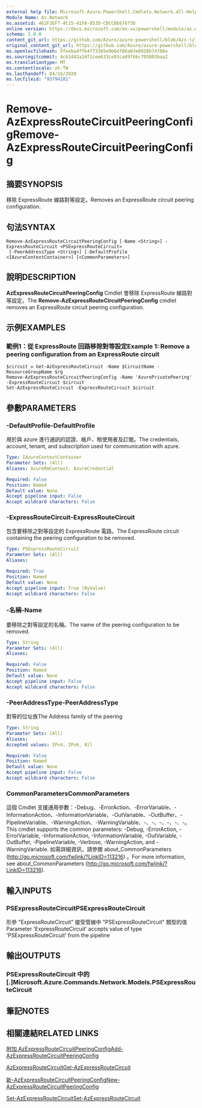 ```yaml
---
external help file: Microsoft.Azure.PowerShell.Cmdlets.Network.dll-Help.xml
Module Name: Az.Network
ms.assetid: 462F3EF7-4C15-41F8-853D-CDCC8E67673D
online version: https://docs.microsoft.com/en-us/powershell/module/az.network/remove-azexpressroutecircuitpeeringconfig
schema: 2.0.0
content_git_url: https://github.com/Azure/azure-powershell/blob/Azs-tzl/src/Network/Network/help/Remove-AzExpressRouteCircuitPeeringConfig.md
original_content_git_url: https://github.com/Azure/azure-powershell/blob/Azs-tzl/src/Network/Network/help/Remove-AzExpressRouteCircuitPeeringConfig.md
ms.openlocfilehash: 5feeba4ffb4f73365e9b6df86a03e8920b74f88e
ms.sourcegitcommit: 4c61442a2df1cee633ce93cad9f6bc793803baa2
ms.translationtype: MT
ms.contentlocale: zh-TW
ms.lasthandoff: 04/16/2020
ms.locfileid: "93794181"
---
```

# <span data-ttu-id="192eb-101">Remove-AzExpressRouteCircuitPeeringConfig</span><span class="sxs-lookup"><span data-stu-id="192eb-101">Remove-AzExpressRouteCircuitPeeringConfig</span></span>

## <span data-ttu-id="192eb-102">摘要</span><span class="sxs-lookup"><span data-stu-id="192eb-102">SYNOPSIS</span></span>
<span data-ttu-id="192eb-103">移除 ExpressRoute 線路對等設定。</span><span class="sxs-lookup"><span data-stu-id="192eb-103">Removes an ExpressRoute circuit peering configuration.</span></span>

## <span data-ttu-id="192eb-104">句法</span><span class="sxs-lookup"><span data-stu-id="192eb-104">SYNTAX</span></span>

```
Remove-AzExpressRouteCircuitPeeringConfig [-Name <String>] -ExpressRouteCircuit <PSExpressRouteCircuit>
 [-PeerAddressType <String>] [-DefaultProfile <IAzureContextContainer>] [<CommonParameters>]
```

## <span data-ttu-id="192eb-105">說明</span><span class="sxs-lookup"><span data-stu-id="192eb-105">DESCRIPTION</span></span>
<span data-ttu-id="192eb-106">**AzExpressRouteCircuitPeeringConfig** Cmdlet 會移除 ExpressRoute 線路對等設定。</span><span class="sxs-lookup"><span data-stu-id="192eb-106">The **Remove-AzExpressRouteCircuitPeeringConfig** cmdlet removes an ExpressRoute circuit peering configuration.</span></span>

## <span data-ttu-id="192eb-107">示例</span><span class="sxs-lookup"><span data-stu-id="192eb-107">EXAMPLES</span></span>

### <span data-ttu-id="192eb-108">範例1：從 ExpressRoute 回路移除對等設定</span><span class="sxs-lookup"><span data-stu-id="192eb-108">Example 1: Remove a peering configuration from an ExpressRoute circuit</span></span>
```
$circuit = Get-AzExpressRouteCircuit -Name $CircuitName -ResourceGroupName $rg
Remove-AzExpressRouteCircuitPeeringConfig -Name 'AzurePrivatePeering' -ExpressRouteCircuit $circuit
Set-AzExpressRouteCircuit -ExpressRouteCircuit $circuit
```

## <span data-ttu-id="192eb-109">參數</span><span class="sxs-lookup"><span data-stu-id="192eb-109">PARAMETERS</span></span>

### <span data-ttu-id="192eb-110">-DefaultProfile</span><span class="sxs-lookup"><span data-stu-id="192eb-110">-DefaultProfile</span></span>
<span data-ttu-id="192eb-111">用於與 azure 進行通訊的認證、帳戶、租使用者及訂閱。</span><span class="sxs-lookup"><span data-stu-id="192eb-111">The credentials, account, tenant, and subscription used for communication with azure.</span></span>

```yaml
Type: IAzureContextContainer
Parameter Sets: (All)
Aliases: AzureRmContext, AzureCredential

Required: False
Position: Named
Default value: None
Accept pipeline input: False
Accept wildcard characters: False
```

### <span data-ttu-id="192eb-112">-ExpressRouteCircuit</span><span class="sxs-lookup"><span data-stu-id="192eb-112">-ExpressRouteCircuit</span></span>
<span data-ttu-id="192eb-113">包含要移除之對等設定的 ExpressRoute 電路。</span><span class="sxs-lookup"><span data-stu-id="192eb-113">The ExpressRoute circuit containing the peering configuration to be removed.</span></span>

```yaml
Type: PSExpressRouteCircuit
Parameter Sets: (All)
Aliases: 

Required: True
Position: Named
Default value: None
Accept pipeline input: True (ByValue)
Accept wildcard characters: False
```

### <span data-ttu-id="192eb-114">-名稱</span><span class="sxs-lookup"><span data-stu-id="192eb-114">-Name</span></span>
<span data-ttu-id="192eb-115">要移除之對等設定的名稱。</span><span class="sxs-lookup"><span data-stu-id="192eb-115">The name of the peering configuration to be removed.</span></span>

```yaml
Type: String
Parameter Sets: (All)
Aliases: 

Required: False
Position: Named
Default value: None
Accept pipeline input: False
Accept wildcard characters: False
```

### <span data-ttu-id="192eb-116">-PeerAddressType</span><span class="sxs-lookup"><span data-stu-id="192eb-116">-PeerAddressType</span></span>
<span data-ttu-id="192eb-117">對等的位址族</span><span class="sxs-lookup"><span data-stu-id="192eb-117">The Address family of the peering</span></span>

```yaml
Type: String
Parameter Sets: (All)
Aliases: 
Accepted values: IPv4, IPv6, All

Required: False
Position: Named
Default value: None
Accept pipeline input: False
Accept wildcard characters: False
```

### <span data-ttu-id="192eb-118">CommonParameters</span><span class="sxs-lookup"><span data-stu-id="192eb-118">CommonParameters</span></span>
<span data-ttu-id="192eb-119">這個 Cmdlet 支援通用參數：-Debug、-ErrorAction、-ErrorVariable、-InformationAction、-InformationVariable、-OutVariable、-OutBuffer、-PipelineVariable、-WarningAction、-WarningVariable、-、-、-、-、-、-。</span><span class="sxs-lookup"><span data-stu-id="192eb-119">This cmdlet supports the common parameters: -Debug, -ErrorAction, -ErrorVariable, -InformationAction, -InformationVariable, -OutVariable, -OutBuffer, -PipelineVariable, -Verbose, -WarningAction, and -WarningVariable.</span></span> <span data-ttu-id="192eb-120">如需詳細資訊，請參閱 about_CommonParameters (http://go.microsoft.com/fwlink/?LinkID=113216) 。</span><span class="sxs-lookup"><span data-stu-id="192eb-120">For more information, see about_CommonParameters (http://go.microsoft.com/fwlink/?LinkID=113216).</span></span>

## <span data-ttu-id="192eb-121">輸入</span><span class="sxs-lookup"><span data-stu-id="192eb-121">INPUTS</span></span>

### <span data-ttu-id="192eb-122">PSExpressRouteCircuit</span><span class="sxs-lookup"><span data-stu-id="192eb-122">PSExpressRouteCircuit</span></span>
<span data-ttu-id="192eb-123">形參 "ExpressRouteCircuit" 接受管線中 "PSExpressRouteCircuit" 類型的值</span><span class="sxs-lookup"><span data-stu-id="192eb-123">Parameter 'ExpressRouteCircuit' accepts value of type 'PSExpressRouteCircuit' from the pipeline</span></span>

## <span data-ttu-id="192eb-124">輸出</span><span class="sxs-lookup"><span data-stu-id="192eb-124">OUTPUTS</span></span>

### <span data-ttu-id="192eb-125">PSExpressRouteCircuit 中的 [.]</span><span class="sxs-lookup"><span data-stu-id="192eb-125">Microsoft.Azure.Commands.Network.Models.PSExpressRouteCircuit</span></span>

## <span data-ttu-id="192eb-126">筆記</span><span class="sxs-lookup"><span data-stu-id="192eb-126">NOTES</span></span>

## <span data-ttu-id="192eb-127">相關連結</span><span class="sxs-lookup"><span data-stu-id="192eb-127">RELATED LINKS</span></span>

[<span data-ttu-id="192eb-128">附加 AzExpressRouteCircuitPeeringConfig</span><span class="sxs-lookup"><span data-stu-id="192eb-128">Add-AzExpressRouteCircuitPeeringConfig</span></span>](Add-AzExpressRouteCircuitPeeringConfig.md)

[<span data-ttu-id="192eb-129">AzExpressRouteCircuit</span><span class="sxs-lookup"><span data-stu-id="192eb-129">Get-AzExpressRouteCircuit</span></span>](Get-AzExpressRouteCircuit.md)

[<span data-ttu-id="192eb-130">新-AzExpressRouteCircuitPeeringConfig</span><span class="sxs-lookup"><span data-stu-id="192eb-130">New-AzExpressRouteCircuitPeeringConfig</span></span>](New-AzExpressRouteCircuitPeeringConfig.md)

[<span data-ttu-id="192eb-131">Set-AzExpressRouteCircuit</span><span class="sxs-lookup"><span data-stu-id="192eb-131">Set-AzExpressRouteCircuit</span></span>](Set-AzExpressRouteCircuit.md)
